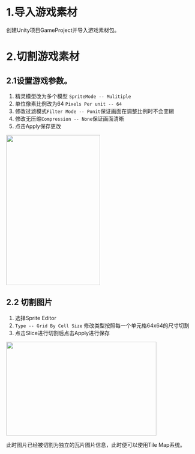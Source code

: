 # 1.导入游戏素材
创建Unity项目GameProject并导入游戏素材包。

# 2.切割游戏素材
## 2.1设置游戏参数。
1. 精灵模型改为多个模型 `SpriteMode -- Mulitiple`
2. 单位像素比例改为64 `Pixels Per unit -- 64`
3. 修改过滤模式`Filter Mode -- Ponit`保证画面在调整比例时不会变糊
4. 修改无压缩`Compression -- None`保证画面清晰
5. 点击Apply保存更改
<img src ="https://img-blog.csdnimg.cn/20201016195858174.png"   height="400" width="250">

## 2.2 切割图片
1. 选择Sprite Editor
2. `Type -- Grid By Cell Size` 修改类型按照每一个单元格64x64的尺寸切割
3. 点击Slice进行切割后点击Apply进行保存
<img src ="https://img-blog.csdnimg.cn/20201016200544197.png"   height="250" width="400">

此时图片已经被切割为独立的瓦片图片信息，此时便可以使用Tile Map系统。